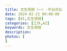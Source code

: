 ```yaml
---
title: 文生视频（一）-平台对比
date: 2024-02-21 00:00:00
tags: [AI,文生视频]
categories: [工作,AI]
keywords: 文生视频
description: 
photos: [
]
---
```



